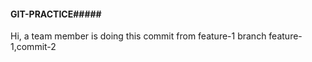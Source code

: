 #### GIT-PRACTICE#####
Hi, a team member is doing this commit from feature-1 branch
feature-1,commit-2